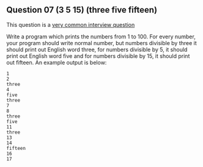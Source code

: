 ## Question 07 (3 5 15) (three five fifteen) 

This question is a [very common interview question](http://wiki.c2.com/?FizzBuzzTest)

Write a program which prints the numbers from 1 to 100.
For every number, your program should write normal number, but numbers divisible by three it should print out English word three, for numbers divisible by 5, it should print out English word five and for numbers divisible by 15, it should print out fifteen.
An example output is below:

	1
	2
	three
	4
	five
	three
	7
	8
	three
	five
	11
	three
	13
	14
	fifteen
	16
	17

